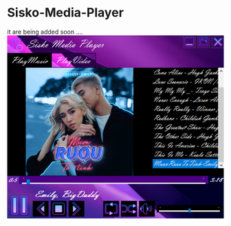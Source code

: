# Sisko-Media-Player
it are being added soon ....
![This what it look like](https://github.com/ShShee/Sisko-Media-Player/blob/master/ScreenShot.png)
